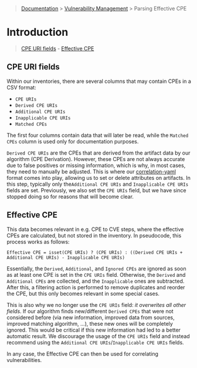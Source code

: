 > [Documentation](../../README.md) >
> [Vulnerability Management](../vulnerability-management.md) >
> Parsing Effective CPE

# Introduction

> [CPE URI fields](#cpe-uri-fields) -
> [Effective CPE](#effective-cpe)

## CPE URI fields

Within our inventories, there are several columns that may contain CPEs in a CSV format:

- `CPE URIs`
- `Derived CPE URIs`
- `Additional CPE URIs`
- `Inapplicable CPE URIs`
- `Matched CPEs`

The first four columns contain data that will later be read, while the `Matched CPEs` column is used only for
documentation purposes.

`Derived CPE URIs` are the CPEs that are derived from the artifact data by our
algorithm (CPE Derivation). However, these CPEs are not always accurate due to false
positives or missing information, which is why, in most cases, they need to manually be adjusted. This is where
our [correlation-yaml](https://metaeffekt.com/schema/artifact-analysis/latest/artifact-data.json)
format comes into play, allowing us to set or delete attributes on artifacts.
In this step, typically only the`Additional CPE URIs` and `Inapplicable CPE URIs` fields are set. Previously,
we also set the `CPE URIs` field, but we have since stopped doing so for reasons that will become clear.

## Effective CPE

This data becomes relevant in e.g. CPE to CVE steps, where the effective CPEs
are calculated, but not stored in the inventory. In pseudocode, this process works as follows:

```
Effective CPE = isset(CPE URIs) ? (CPE URIs) : ((Derived CPE URIs + Additional CPE URIs) - Inapplicable CPE URIs)
```

Essentially, the `Derived`, `Additional`, and `Ignored CPEs` are ignored as soon as at least one CPE is set in the
`CPE URIs` field. Otherwise, the `Derived` and `Additional CPEs` are collected, and the `Inapplicable` ones are
subtracted. After this, a filtering action is performed to remove duplicates and reorder the CPE, but this only becomes
relevant in some special cases.

This is also why we no longer use the `CPE URIs` field: _it overwrites all other fields_. If our algorithm finds
new/different `Derived CPEs` that were not considered before (via new information, improved data from sources, improved
matching algorithm, ...), these new ones will be completely ignored. This would be critical if this new information
had led to a better automatic result.
We discourage the usage of the `CPE URIs` field and instead recommend using the
`Additional CPE URIs`/`Inapplicable CPE URIs` fields.

In any case, the Effective CPE can then be used for correlating vulnerabilities.
